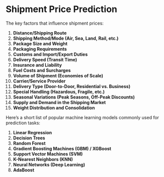 <h1>Shipment Price Prediction</h1>

The key factors that influence shipment prices:

1. **Distance/Shipping Route**
2. **Shipping Method/Mode (Air, Sea, Land, Rail, etc.)**
3. **Package Size and Weight**
4. **Packaging Requirements**
5. **Customs and Import/Export Duties**
6. **Delivery Speed (Transit Time)**
7. **Insurance and Liability**
8. **Fuel Costs and Surcharges**
9. **Volume of Shipment (Economies of Scale)**
10. **Carrier/Service Provider**
11. **Delivery Type (Door-to-Door, Residential vs. Business)**
12. **Special Handling (Hazardous, Fragile, etc.)**
13. **Seasonal Variations (Peak Seasons, Off-Peak Discounts)**
14. **Supply and Demand in the Shipping Market**
15. **Weight Distribution and Consolidation**


Here’s a short list of popular machine learning models commonly used for prediction tasks:

1. **Linear Regression**
2. **Decision Trees**
3. **Random Forest**
4. **Gradient Boosting Machines (GBM) / XGBoost**
5. **Support Vector Machines (SVM)**
6. **K-Nearest Neighbors (KNN)**
7. **Neural Networks (Deep Learning)**
8. **AdaBoost**
